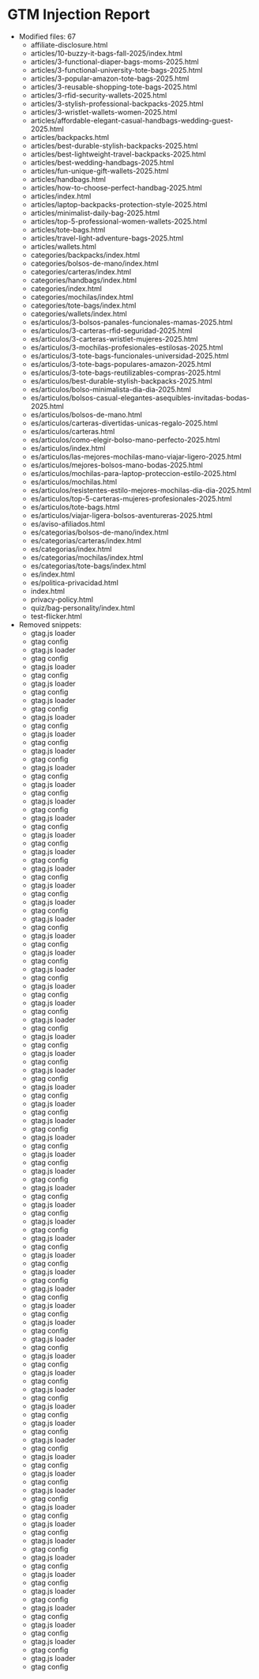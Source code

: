 # GTM Injection Report

- Modified files: 67
  - affiliate-disclosure.html
  - articles/10-buzzy-it-bags-fall-2025/index.html
  - articles/3-functional-diaper-bags-moms-2025.html
  - articles/3-functional-university-tote-bags-2025.html
  - articles/3-popular-amazon-tote-bags-2025.html
  - articles/3-reusable-shopping-tote-bags-2025.html
  - articles/3-rfid-security-wallets-2025.html
  - articles/3-stylish-professional-backpacks-2025.html
  - articles/3-wristlet-wallets-women-2025.html
  - articles/affordable-elegant-casual-handbags-wedding-guest-2025.html
  - articles/backpacks.html
  - articles/best-durable-stylish-backpacks-2025.html
  - articles/best-lightweight-travel-backpacks-2025.html
  - articles/best-wedding-handbags-2025.html
  - articles/fun-unique-gift-wallets-2025.html
  - articles/handbags.html
  - articles/how-to-choose-perfect-handbag-2025.html
  - articles/index.html
  - articles/laptop-backpacks-protection-style-2025.html
  - articles/minimalist-daily-bag-2025.html
  - articles/top-5-professional-women-wallets-2025.html
  - articles/tote-bags.html
  - articles/travel-light-adventure-bags-2025.html
  - articles/wallets.html
  - categories/backpacks/index.html
  - categories/bolsos-de-mano/index.html
  - categories/carteras/index.html
  - categories/handbags/index.html
  - categories/index.html
  - categories/mochilas/index.html
  - categories/tote-bags/index.html
  - categories/wallets/index.html
  - es/articulos/3-bolsos-panales-funcionales-mamas-2025.html
  - es/articulos/3-carteras-rfid-seguridad-2025.html
  - es/articulos/3-carteras-wristlet-mujeres-2025.html
  - es/articulos/3-mochilas-profesionales-estilosas-2025.html
  - es/articulos/3-tote-bags-funcionales-universidad-2025.html
  - es/articulos/3-tote-bags-populares-amazon-2025.html
  - es/articulos/3-tote-bags-reutilizables-compras-2025.html
  - es/articulos/best-durable-stylish-backpacks-2025.html
  - es/articulos/bolso-minimalista-dia-dia-2025.html
  - es/articulos/bolsos-casual-elegantes-asequibles-invitadas-bodas-2025.html
  - es/articulos/bolsos-de-mano.html
  - es/articulos/carteras-divertidas-unicas-regalo-2025.html
  - es/articulos/carteras.html
  - es/articulos/como-elegir-bolso-mano-perfecto-2025.html
  - es/articulos/index.html
  - es/articulos/las-mejores-mochilas-mano-viajar-ligero-2025.html
  - es/articulos/mejores-bolsos-mano-bodas-2025.html
  - es/articulos/mochilas-para-laptop-proteccion-estilo-2025.html
  - es/articulos/mochilas.html
  - es/articulos/resistentes-estilo-mejores-mochilas-dia-dia-2025.html
  - es/articulos/top-5-carteras-mujeres-profesionales-2025.html
  - es/articulos/tote-bags.html
  - es/articulos/viajar-ligera-bolsos-aventureras-2025.html
  - es/aviso-afiliados.html
  - es/categorias/bolsos-de-mano/index.html
  - es/categorias/carteras/index.html
  - es/categorias/index.html
  - es/categorias/mochilas/index.html
  - es/categorias/tote-bags/index.html
  - es/index.html
  - es/politica-privacidad.html
  - index.html
  - privacy-policy.html
  - quiz/bag-personality/index.html
  - test-flicker.html
- Removed snippets:
  - gtag.js loader
  - gtag config
  - gtag.js loader
  - gtag config
  - gtag.js loader
  - gtag config
  - gtag.js loader
  - gtag config
  - gtag.js loader
  - gtag config
  - gtag.js loader
  - gtag config
  - gtag.js loader
  - gtag config
  - gtag.js loader
  - gtag config
  - gtag.js loader
  - gtag config
  - gtag.js loader
  - gtag config
  - gtag.js loader
  - gtag config
  - gtag.js loader
  - gtag config
  - gtag.js loader
  - gtag config
  - gtag.js loader
  - gtag config
  - gtag.js loader
  - gtag config
  - gtag.js loader
  - gtag config
  - gtag.js loader
  - gtag config
  - gtag.js loader
  - gtag config
  - gtag.js loader
  - gtag config
  - gtag.js loader
  - gtag config
  - gtag.js loader
  - gtag config
  - gtag.js loader
  - gtag config
  - gtag.js loader
  - gtag config
  - gtag.js loader
  - gtag config
  - gtag.js loader
  - gtag config
  - gtag.js loader
  - gtag config
  - gtag.js loader
  - gtag config
  - gtag.js loader
  - gtag config
  - gtag.js loader
  - gtag config
  - gtag.js loader
  - gtag config
  - gtag.js loader
  - gtag config
  - gtag.js loader
  - gtag config
  - gtag.js loader
  - gtag config
  - gtag.js loader
  - gtag config
  - gtag.js loader
  - gtag config
  - gtag.js loader
  - gtag config
  - gtag.js loader
  - gtag config
  - gtag.js loader
  - gtag config
  - gtag.js loader
  - gtag config
  - gtag.js loader
  - gtag config
  - gtag.js loader
  - gtag config
  - gtag.js loader
  - gtag config
  - gtag.js loader
  - gtag config
  - gtag.js loader
  - gtag config
  - gtag.js loader
  - gtag config
  - gtag.js loader
  - gtag config
  - gtag.js loader
  - gtag config
  - gtag.js loader
  - gtag config
  - gtag.js loader
  - gtag config
  - gtag.js loader
  - gtag config
  - gtag.js loader
  - gtag config
  - gtag.js loader
  - gtag config
  - gtag.js loader
  - gtag config
  - gtag.js loader
  - gtag config
  - gtag.js loader
  - gtag config
  - gtag.js loader
  - gtag config
  - gtag.js loader
  - gtag config
  - gtag.js loader
  - gtag config
  - gtag.js loader
  - gtag config
  - gtag.js loader
  - gtag config
  - gtag.js loader
  - gtag config
  - gtag.js loader
  - gtag config
